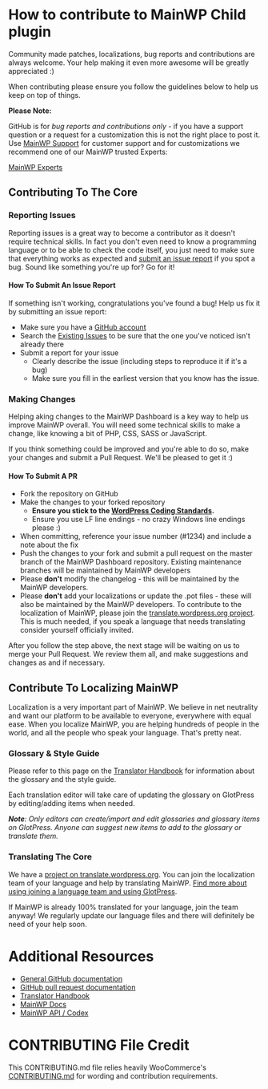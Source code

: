 # How to contribute to MainWP Child plugin

Community made patches, localizations, bug reports and contributions are always welcome. Your help making it even more awesome will be greatly appreciated :)

When contributing please ensure you follow the guidelines below to help us keep on top of things.

__Please Note:__

GitHub is for _bug reports and contributions only_ - if you have a support question or a request for a customization this is not the right place to post it. Use [MainWP Support](https://mainwp.com/support/) for customer support and for customizations we recommend one of our MainWP trusted Experts:

[MainWP Experts](https://mainwp.com/mainwp-experts/)


## Contributing To The Core

### Reporting Issues

Reporting issues is a great way to become a contributor as it doesn't require technical skills. In fact you don't even need to know a programming language or to be able to check the code itself, you just need to make sure that everything works as expected and [submit an issue report](https://github.com/mainwp/mainwp/issues/new) if you spot a bug. Sound like something you're up for? Go for it!

#### How To Submit An Issue Report

If something isn't working, congratulations you've found a bug! Help us fix it by submitting an issue report:

* Make sure you have a [GitHub account](https://github.com/signup/free)
* Search the [Existing Issues](https://github.com/mainwp/mainwp/issues) to be sure that the one you've noticed isn't already there
* Submit a report for your issue
  * Clearly describe the issue (including steps to reproduce it if it's a bug)
  * Make sure you fill in the earliest version that you know has the issue.

### Making Changes

Helping aking changes to the MainWP Dashboard is a key way to help us improve MainWP overall. You will need some technical skills to make a change, like knowing a bit of PHP, CSS, SASS or JavaScript.

If you think something could be improved and you're able to do so, make your changes and submit a Pull Request. We'll be pleased to get it :)

#### How To Submit A PR

* Fork the repository on GitHub
* Make the changes to your forked repository
  * **Ensure you stick to the [WordPress Coding Standards](http://make.wordpress.org/core/handbook/coding-standards/php/).**
  * Ensure you use LF line endings - no crazy Windows line endings please :)
* When committing, reference your issue number (#1234) and include a note about the fix
* Push the changes to your fork and submit a pull request on the master branch of the MainWP Dashboard repository. Existing maintenance branches will be maintained by MainWP developers
* Please **don't** modify the changelog - this will be maintained by the MainWP developers.
* Please **don't** add your localizations or update the .pot files - these will also be maintained by the MainWP developers. To contribute to the localization of MainWP, please join the [translate.wordpress.org project](https://translate.wordpress.org/projects/wp-plugins/mainwp). This is much needed, if you speak a language that needs translating consider yourself officially invited.

After you follow the step above, the next stage will be waiting on us to merge your Pull Request. We review them all, and make suggestions and changes as and if necessary.

## Contribute To Localizing MainWP

Localization is a very important part of MainWP. We believe in net neutrality and want our platform to be available to everyone, everywhere with equal ease. When you localize MainWP, you are helping hundreds of people in the world, and all the people who speak your language. That's pretty neat.

### Glossary & Style Guide

Please refer to this page on the [Translator Handbook](https://make.wordpress.org/polyglots/handbook/translating/glossary-style-guide/) for information about the glossary and the style guide.

Each translation editor will take care of updating the glossary on GlotPress by editing/adding items when needed.

_**Note**: Only editors can create/import and edit glossaries and glossary items on GlotPress. Anyone can suggest new items to add to the glossary or translate them._

### Translating The Core

We have a [project on translate.wordpress.org](https://translate.wordpress.org/projects/wp-plugins/mainwp). You can join the localization team of your language and help by translating MainWP. [Find more about using joining a language team and using GlotPress](https://make.wordpress.org/polyglots/handbook/tools/glotpress-translate-wordpress-org/).

If MainWP is already 100% translated for your language, join the team anyway! We regularly update our language files and there will definitely be need of your help soon.


# Additional Resources

* [General GitHub documentation](http://help.github.com/)
* [GitHub pull request documentation](http://help.github.com/send-pull-requests/)
* [Translator Handbook](https://make.wordpress.org/polyglots/handbook/)
* [MainWP Docs](http://docs.mainwp.com/)
* [MainWP API / Codex](http://codex.mainwp.com/)

# CONTRIBUTING File Credit

This CONTRIBUTING.md file relies heavily WooCommerce's [CONTRIBUTING.md](https://github.com/woothemes/woocommerce/blob/master/CONTRIBUTING.md) for wording and contribution requirements.   
